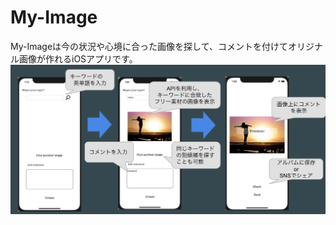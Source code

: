 
# My-Image
My-Imageは今の状況や心境に合った画像を探して、コメントを付けてオリジナル画像が作れるiOSアプリです。
![サンプル](5f8f889aedf1ec481788dae232019208.png)
